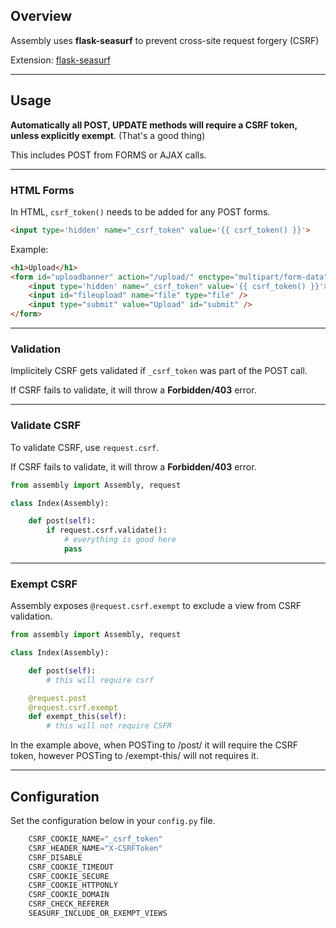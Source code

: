 

## Overview

Assembly uses **flask-seasurf** to prevent cross-site request forgery (CSRF)

Extension: <a href="https://github.com/maxcountryman/flask-seasurf" target="_blank">flask-seasurf</a>


---

## Usage

**Automatically all POST, UPDATE methods will require a CSRF token, unless explicitly exempt**. (That's a good thing)

This includes POST from FORMS or AJAX calls.

---

### HTML Forms

In HTML, `csrf_token()` needs to be added for any POST forms.


```html
<input type='hidden' name="_csrf_token" value='{{ csrf_token() }}'>
```

Example:

```html
<h1>Upload</h1>
<form id="uploadbanner" action="/upload/" enctype="multipart/form-data" method="post">
    <input type='hidden' name="_csrf_token" value='{{ csrf_token() }}'>
    <input id="fileupload" name="file" type="file" />
    <input type="submit" value="Upload" id="submit" />
</form> 
```


---

### Validation

Implicitely CSRF gets validated if `_csrf_token` was part of the POST call.

If CSRF fails to validate, it will throw a **Forbidden/403** error.

---

### Validate CSRF

To validate CSRF, use `request.csrf`.

If CSRF fails to validate, it will throw a **Forbidden/403** error.

```python
from assembly import Assembly, request

class Index(Assembly):

    def post(self):
        if request.csrf.validate():
            # everything is good here
            pass

```
---

### Exempt CSRF

Assembly exposes `@request.csrf.exempt` to exclude a view from CSRF validation.

```python
from assembly import Assembly, request

class Index(Assembly):

    def post(self):
        # this will require csrf

    @request.post
    @request.csrf.exempt
    def exempt_this(self):
        # this will not require CSFR


```

In the example above, when POSTing to /post/ it will require the CSRF token, however POSTing to /exempt-this/ will not requires it.


---

## Configuration

Set the configuration below in your `config.py` file.

```python
    CSRF_COOKIE_NAME="_csrf_token"
    CSRF_HEADER_NAME="X-CSRFToken"
    CSRF_DISABLE
    CSRF_COOKIE_TIMEOUT
    CSRF_COOKIE_SECURE
    CSRF_COOKIE_HTTPONLY
    CSRF_COOKIE_DOMAIN
    CSRF_CHECK_REFERER
    SEASURF_INCLUDE_OR_EXEMPT_VIEWS
```



